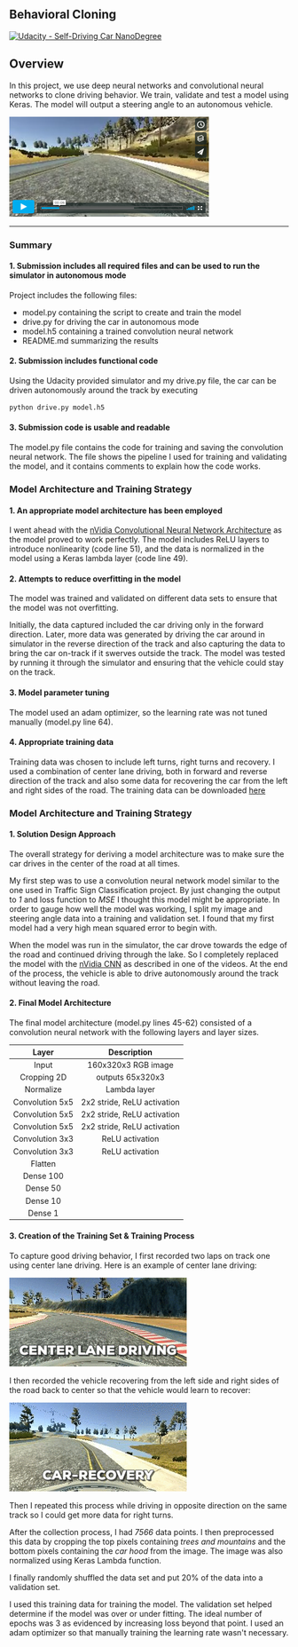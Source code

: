 ## Behavioral Cloning
[![Udacity - Self-Driving Car NanoDegree](https://s3.amazonaws.com/udacity-sdc/github/shield-carnd.svg)](http://www.udacity.com/drive)

Overview
---
In this project, we use deep neural networks and convolutional neural networks to clone driving behavior. We train, validate and test a model using Keras. The model will output a steering angle to an autonomous vehicle.

[//]: # (Image References)

[image0]: ./gifs/center_lane_driving.gif "Center Lane Driving"
[image1]: ./gifs/car_recovery.gif "Car Recovery"
[image2]: ./vimeo_link.png "Link to Vimeo"


[![Vimeo Link][image2]](https://vimeo.com/231326907)

---
### Summary

#### 1. Submission includes all required files and can be used to run the simulator in autonomous mode

Project includes the following files:
* model.py containing the script to create and train the model
* drive.py for driving the car in autonomous mode
* model.h5 containing a trained convolution neural network 
* README.md summarizing the results

#### 2. Submission includes functional code
Using the Udacity provided simulator and my drive.py file, the car can be driven autonomously around the track by executing 
```sh
python drive.py model.h5
```

#### 3. Submission code is usable and readable

The model.py file contains the code for training and saving the convolution neural network. The file shows the pipeline I used for training and validating the model, and it contains comments to explain how the code works.

### Model Architecture and Training Strategy

#### 1. An appropriate model architecture has been employed

I went ahead with the [nVidia Convolutional Neural Network Architecture](https://devblogs.nvidia.com/parallelforall/deep-learning-self-driving-cars/) as the model proved to work perfectly. The model includes ReLU layers to introduce nonlinearity (code line 51), and the data is normalized in the model using a Keras lambda layer (code line 49).

#### 2. Attempts to reduce overfitting in the model

The model was trained and validated on different data sets to ensure that the model was not overfitting.

Initially, the data captured included the car driving only in the forward direction. Later, more data was generated by driving the car around in simulator in the reverse direction of the track and also capturing the data to bring the car on-track if it swerves outside the track. The model was tested by running it through the simulator and ensuring that the vehicle could stay on the track.

#### 3. Model parameter tuning

The model used an adam optimizer, so the learning rate was not tuned manually (model.py line 64).

#### 4. Appropriate training data

Training data was chosen to include left turns, right turns and recovery. I used a combination of center lane driving, both in forward and reverse direction of the track and also some data for recovering the car from the left and right sides of the road. The training data can be downloaded [here](https://s3-us-west-1.amazonaws.com/selfdriving/p3_drive_data.zip)

### Model Architecture and Training Strategy

#### 1. Solution Design Approach

The overall strategy for deriving a model architecture was to make sure the car drives in the center of the road at all times.

My first step was to use a convolution neural network model similar to the one used in Traffic Sign Classification project. By just changing the output to _1_ and loss function to _MSE_ I thought this model might be appropriate. In order to gauge how well the model was working, I split my image and steering angle data into a training and validation set. I found that my first model had a very high mean squared error to begin with.

When the model was run in the simulator, the car drove towards the edge of the road and continued driving through the lake. So I completely replaced the model with the [nVidia CNN](https://devblogs.nvidia.com/parallelforall/deep-learning-self-driving-cars/) as described in one of the videos. At the end of the process, the vehicle is able to drive autonomously around the track without leaving the road.

#### 2. Final Model Architecture

The final model architecture (model.py lines 45-62) consisted of a convolution neural network with the following layers and layer sizes.

| Layer         		|     Description	        					          | 
|:-----------------:|:-------------------------------------------:| 
| Input         		| 160x320x3 RGB image  						            | 
| Cropping 2D  	    | outputs 65x320x3                            |
| Normalize				  |	Lambda layer										            |
| Convolution 5x5   | 2x2 stride, ReLU activation                 |
| Convolution 5x5   | 2x2 stride, ReLU activation                 |
| Convolution 5x5   | 2x2 stride, ReLU activation                 |
| Convolution 3x3   | ReLU activation                             |
| Convolution 3x3   | ReLU activation                             |
| Flatten		        |                    			        						|
| Dense 100	        | 		                                        |
| Dense 50	        | 		                                        |
| Dense 10	        | 		                                        |
| Dense 1	          | 		                                        |


#### 3. Creation of the Training Set & Training Process

To capture good driving behavior, I first recorded two laps on track one using center lane driving. Here is an example of center lane driving:

![Center lane driving][image0]

I then recorded the vehicle recovering from the left side and right sides of the road back to center so that the vehicle would learn to recover:

![Recovery of the car][image1]

Then I repeated this process while driving in opposite direction on the same track so I could get more data for right turns.

After the collection process, I had _7566_ data points. I then preprocessed this data by cropping the top pixels containing _trees and mountains_ and the bottom pixels containing the _car hood_ from the image. The image was also normalized using Keras Lambda function.

I finally randomly shuffled the data set and put 20% of the data into a validation set. 

I used this training data for training the model. The validation set helped determine if the model was over or under fitting. The ideal number of epochs was 3 as evidenced by increasing loss beyond that point. I used an adam optimizer so that manually training the learning rate wasn't necessary.
